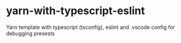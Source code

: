 # yarn-with-typescript-eslint

Yarn template with typescript (tsconfig), eslint and .vscode config for debugging presests
